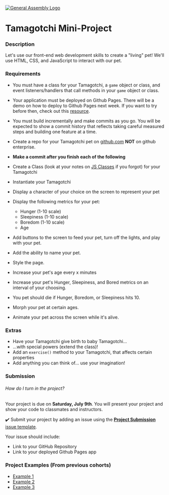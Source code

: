 [![General Assembly Logo](https://camo.githubusercontent.com/1a91b05b8f4d44b5bbfb83abac2b0996d8e26c92/687474703a2f2f692e696d6775722e636f6d2f6b6538555354712e706e67)](https://generalassemb.ly/education/web-development-immersive)

# Tamagotchi Mini-Project

### Description

Let's use our front-end web development skills to create a "living" pet! We'll use HTML, CSS, and JavaScript to interact with our pet.

### Requirements

* You must have a class for your Tamagotchi, a `game` object or class, and event listeners/handlers that call methods in your `game` object or class.  

* Your application must be deployed on Github Pages. There will be a demo on how to deploy to Github Pages next week. If you want to try before then, check out this [resource](https://docs.github.com/en/pages/getting-started-with-github-pages/creating-a-github-pages-site).

* You must build incrementally and make commits as you go. You will be expected to show a commit history that reflects taking careful measured steps and building one feature at a time.

* Create a repo for your Tamagotchi pet on [github.com](https://github.com/) **NOT** on github enterprise.

* **Make a commit after you finish each of the following**
* Create a Class (look at your notes on [JS Classes](https://git.generalassemb.ly/sei-chi-anemone/student-resources/blob/main/1_front_end_development/w03d02/instructor_notes/1_classes.md) if you forgot) for your Tamagotchi
* Instantiate your Tamagotchi
* Display a character of your choice on the screen to represent your pet
* Display the following metrics for your pet:
  * Hunger (1-10 scale)
  * Sleepiness (1-10 scale)
  * Boredom (1-10 scale)
  * Age
* Add buttons to the screen to feed your pet, turn off the lights, and play with your pet.
* Add the ability to name your pet.
* Style the page.
* Increase your pet's age every x minutes
* Increase your pet's Hunger, Sleepiness, and Bored metrics on an interval of your choosing.
* You pet should die if Hunger, Boredom, or Sleepiness hits 10.
* Morph your pet at certain ages.
* Animate your pet across the screen while it's alive.

### Extras
* Have your Tamagotchi give birth to baby Tamagotchi...
* ...with special powers (extend the class)!
* Add an `exercise()` method to your Tamagotchi, that affects certain properties
* Add anything you can think of... use your imagination!

### Submission

###### How do I turn in the project?

Your project is due on **Saturday, July 9th**. You will present your project and show your code to classmates and instructors.

:heavy_check_mark: Submit your project by adding an issue using the [**Project Submission** issue template]().

Your issue should include:

- Link to your GitHub Repository
- Link to your deployed Github Pages app

### Project Examples (From previous cohorts)
- [Example 1](https://dmoney48.github.io/Tamagotchi-Mini-Project/)
- [Example 2](https://marcwolfe.github.io/Tamagotchi-Project/)
- [Example 3](https://dmaz009.github.io/Tamagotchi-Project/)
